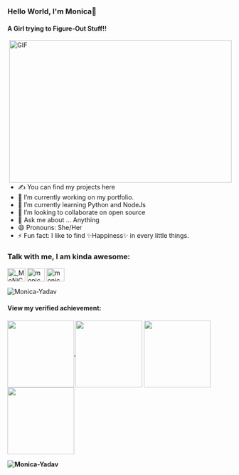 ### Hello World, I'm Monica👋
<h4>A Girl trying to Figure-Out Stuff!!</h4>

<img align="right" alt="GIF" src="https://user-images.githubusercontent.com/45056329/123519045-9ebd3200-d6c6-11eb-8edb-40102e28e19a.gif?raw=true" width="500" height="320" />

- ✍ You can find my projects here
- 🔭 I’m currently working on my portfolio.
- 🌱 I’m currently learning Python and NodeJs
- 👯 I’m looking to collaborate on open source
- 💬 Ask me about ... Anything
- 😄 Pronouns: She/Her
- ⚡ Fun fact: I like to find ✨Happiness✨ in every little things.


### Talk with me, I am kinda awesome:
<p align="left">
<a href="https://twitter.com/_MoNiCa_MoNiC" target="blank"><img align="center" src="https://cdn.jsdelivr.net/npm/simple-icons@3.0.1/icons/twitter.svg" alt="_MoNiCa_MoNiC" height="30" width="40" /></a> 
<a href="https://www.linkedin.com/in/monica-yadav-monic/" target="blank"><img align="center" src="https://cdn.jsdelivr.net/npm/simple-icons@3.0.1/icons/linkedin.svg" alt="monica-yadav-monic" height="30" width="40" /></a>
<a href="https://www.instagram.com/monica_yadhuwanshi_/" target="blank"><img align="center" src="https://cdn.jsdelivr.net/npm/simple-icons@3.0.1/icons/instagram.svg" alt="monica_yadhuwanshi_" height="30" width="40" /></a>
<!--<a href="https://www.youtube.com/c/namehere" target="blank"><img align="center" src="https://cdn.jsdelivr.net/npm/simple-icons@3.0.1/icons/youtube.svg" alt="Monica yadav" height="30" width="40" /></a>-->
</p>
<p align="left"> <img src="https://komarev.com/ghpvc/?username=Monica-Yadav&label=Profile%20views&color=b04c4c&style=plastic" alt="Monica-Yadav" /> </p>


 <p align="left">
<h4>View my verified achievement:<h4>
  <p align="left">
    <p>
      <a href="https://www.credly.com/badges/1c863fb3-7e7a-4ef5-8b67-498a265e9713/public_url" target="blank"><img align="center"
       src="https://images.credly.com/size/340x340/images/6a254dad-77e5-4e71-8049-94e5c7a15981/azure-fundamentals-600x600.png" height="150" width="150" />
      </a>
      <a href="https://www.credly.com/badges/8c976118-4749-40bb-8500-a245deaa3d58/public_url" target="blank"><img align="center"           src="https://images.credly.com/size/340x340/images/fc1352af-87fa-4947-ba54-398a0e63322e/security-compliance-and-identity-fundamentals-600x600.png" height="150" width="150"/></a>
  <a href="https://www.credly.com/badges/629f4943-8ccd-480c-927b-83293fce15e7/public_url" target="blank"><img align="center" src="https://images.credly.com/size/340x340/images/61542181-0e8d-496c-a17c-3d4bf590eda1/azure-data-engineer-associate-600x600.png" height="150" width="150" />
      </a>
 <a href="https://www.credly.com/badges/f65bd74c-d409-477d-aebf-6cc42abf0aa0/public_url" target="blank">
   <img align="center" src="https://images.credly.com/size/340x340/images/336eebfc-0ac3-4553-9a67-b402f491f185/azure-administrator-associate-600x600.png" height="150" width="150" />
  </a>
  </p>
  </p>
<p><img align="left" src="https://github-readme-stats.vercel.app/api/top-langs?username=Monica-Yadav&show_icons=true&locale=en&layout=compact" alt="Monica-Yadav" />
</p>
 
 
 
 
 
 
 
 
 
 
 
 
 
 
 
 
 
 
 
 
<!--
**Monica-Yadav/Monica-Yadav** is a ✨ _special_ ✨ repository because its `README.md` (this file) appears on your GitHub profile.
<p><img align="left" src="https://github-readme-stats.vercel.app/api/top-langs?username=Monica-Yadav&show_icons=true&locale=en&layout=compact" alt="khushboogoel01" /></p>

Here are some ideas to get you started:

- 🔭 I’m currently working on ...
- 🌱 I’m currently learning ...
- 👯 I’m looking to collaborate on ...
- 🤔 I’m looking for help with ...
- 💬 Ask me about ...
- 📫 How to reach me: ...
- 😄 Pronouns: ...
- ⚡ Fun fact: ...
-->
